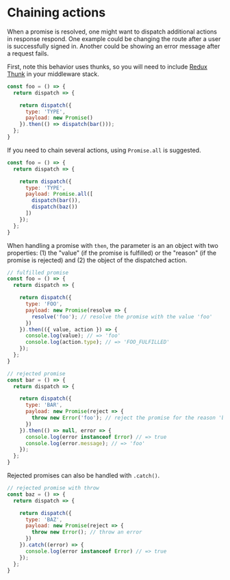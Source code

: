 # Chaining actions

When a promise is resolved, one might want to dispatch additional actions in response respond. One example could be changing the route after a user is successfully signed in. Another could be showing an error message after a request fails.

First, note this behavior uses thunks, so you will need to include [Redux Thunk](https://github.com/gaearon/redux-thunk) in your middleware stack.

```js
const foo = () => {
  return dispatch => {

    return dispatch({
      type: 'TYPE',
      payload: new Promise()
    }).then(() => dispatch(bar()));
  };
}
```

If you need to chain several actions, using `Promise.all` is suggested.

```js
const foo = () => {
  return dispatch => {

    return dispatch({
      type: 'TYPE',
      payload: Promise.all([
        dispatch(bar()),
        dispatch(baz())
      ])
    });
  };
}
```

When handling a promise with `then`, the parameter is an an object with two properties: (1) the "value" (if the promise is fulfilled) or the "reason" (if the promise is rejected) and (2) the object of the dispatched action.

```js
// fulfilled promise
const foo = () => {
  return dispatch => {

    return dispatch({
      type: 'FOO',
      payload: new Promise(resolve => {
        resolve('foo'); // resolve the promise with the value 'foo'
      })
    }).then(({ value, action }) => {
      console.log(value); // => 'foo'
      console.log(action.type); // => 'FOO_FULFILLED'
    });
  };
}

// rejected promise
const bar = () => {
  return dispatch => {

    return dispatch({
      type: 'BAR',
      payload: new Promise(reject => {
        throw new Error('foo'); // reject the promise for the reason 'bar'
      })
    }).then(() => null, error => {
      console.log(error instanceof Error) // => true
      console.log(error.message); // => 'foo'
    });
  };
}
```

Rejected promises can also be handled with `.catch()`.

```js
// rejected promise with throw
const baz = () => {
  return dispatch => {

    return dispatch({
      type: 'BAZ',
      payload: new Promise(reject => {
        throw new Error(); // throw an error
      })
    }).catch((error) => {
      console.log(error instanceof Error) // => true
    });
  };
}
```
